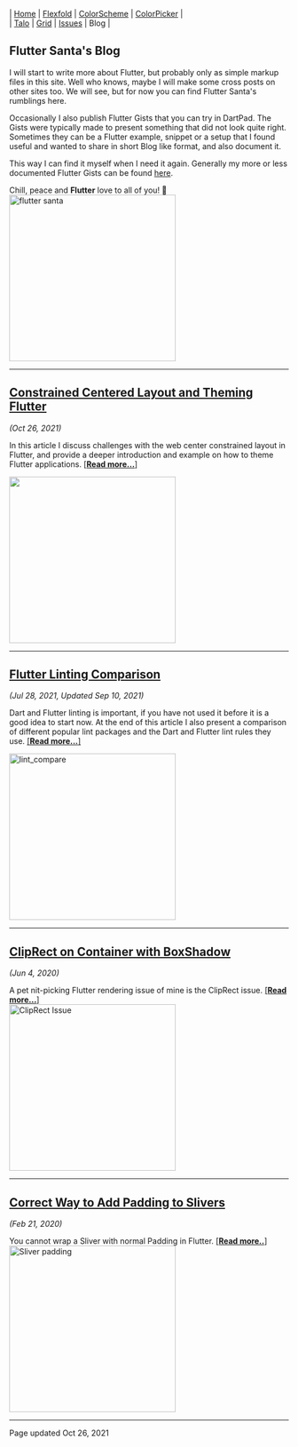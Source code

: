 | [Home](https://rydmike.com) | [Flexfold](flexfold) | [ColorScheme](colorscheme) | [ColorPicker](colorpicker) |  
| [Talo](talo)                | [Grid](gridview)     | [Issues](issues)           | Blog                       |

## Flutter Santa's Blog

I will start to write more about Flutter, but probably only as simple markup 
files in this site. Well who knows, maybe I will make some cross posts on other
sites too. We will see, but for now you can find Flutter Santa's rumblings here.

Occasionally I also publish Flutter Gists that you can try in DartPad. The 
Gists were typically made to present something that did not look quite right. 
Sometimes they can be a Flutter example, snippet or a setup that I found useful
and wanted to share in short Blog like format, and also document it.

This way I can find it myself when I need it again. Generally my more or less
documented Flutter Gists can be found [here](https://gist.github.com/rydmike). 

Chill, peace and **Flutter** love to all of you! 💙  
<img src="https://rydmike.com/assets/flutter_santa.jpg?raw=true" alt="flutter santa" width="300"/>   


---

## [Constrained Centered Layout and Theming Flutter](blog_layout_and_theming)
*(Oct 26, 2021)*

In this article I discuss challenges with the web center constrained layout in
Flutter, and provide a deeper introduction and example on how to theme
Flutter applications. [[**Read more...**]](blog_layout_and_theming)

[<img src="https://user-images.githubusercontent.com/39990307/138180367-17c1af54-880b-48ac-b7e6-61154f30c756.gif" width="300"/>](blog_layout_and_theming)

---

## [Flutter Linting Comparison](blog_flutter_linting)
*(Jul 28, 2021, Updated Sep 10, 2021)*

Dart and Flutter linting is important, if you have not used it before it is a good idea to start now. 
At the end of this article I also present a comparison of different popular lint packages and the 
Dart and Flutter lint rules they use. [[**Read more...**]](blog_flutter_linting)

[<img src="https://rydmike.com/assets/lint_compare.png?raw=true" alt="lint_compare" width="300"/>](blog_flutter_linting)


---

## [ClipRect on Container with BoxShadow](blog_cliprect_boxshadow)
*(Jun 4, 2020)*

A pet nit-picking Flutter rendering issue of mine is the ClipRect issue. [[**Read more...**]](blog_cliprect_boxshadow)  
[<img src="https://rydmike.com/assets/ClipRectIssue.png?raw=true" alt="ClipRect Issue" width="300"/>](blog_cliprect_boxshadow)

---

## [Correct Way to Add Padding to Slivers](blog_sliver_padding)
*(Feb 21, 2020)*

You cannot wrap a Sliver with normal Padding in Flutter. [[**Read more..**]](blog_sliver_padding)  
[<img src="https://rydmike.com/assets/sliverpadding.png?raw=true" alt="Sliver padding" width="300"/>](blog_sliver_padding)

---
Page updated Oct 26, 2021